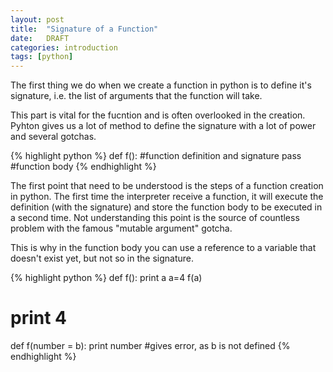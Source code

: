 ```yaml
---
layout: post
title:  "Signature of a Function"
date:   DRAFT
categories: introduction
tags: [python]
--- 
```


The first thing we do when we create a function in python is to define it's signature, i.e. the list of arguments that the function will take.

This part is vital for the fucntion and is often overlooked in the creation.
Pyhton gives us a lot of method to define the signature with a lot of power and several gotchas.

{% highlight python %}
def f():   #function definition and signature
    pass   #function body
{% endhighlight %}

The first point that need to be understood is the steps of a function creation in python. The first time the interpreter receive a function, it will execute the definition (with the signature) and store the function body to be executed in a second time. Not understanding this point is the source of countless problem with the famous "mutable argument" gotcha.

This is why in the function body you can use a reference to a variable that doesn't exist yet, but not so in the signature.

{% highlight python %}
def f():
    print a
a=4
f(a)
# print 4

def f(number = b):
    print number
#gives error, as b is not defined
{% endhighlight %}